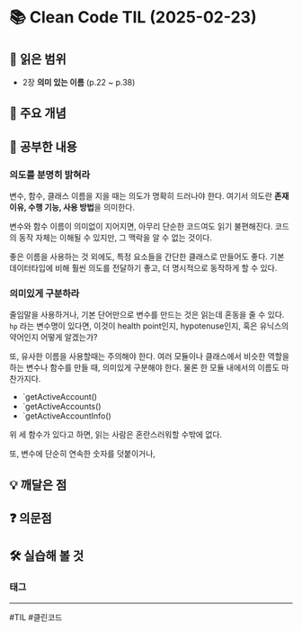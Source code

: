 # 📚 Clean Code TIL (2025-02-23)

## 📖 읽은 범위

- 2장 **의미 있는 이름** (p.22 ~ p.38)

## 📌 주요 개념


## 📖 공부한 내용

### 의도를 분명히 밝혀라

변수, 함수, 클래스 이름을 지을 때는 의도가 명확히 드러나야 한다. 여기서 의도란 **존재 이유, 수행 기능, 사용 방법**을 의미한다.

변수와 함수 이름이 의미없이 지어지면, 아무리 단순한 코드여도 읽기 불편해진다. 코드의 동작 자체는 이해될 수 있지만, 그 맥락을 알 수 없는 것이다.

좋은 이름을 사용하는 것 외에도, 특정 요소들을 간단한 클래스로 만들어도 좋다. 기본 데이터타입에 비해 훨씬 의도를 전달하기 좋고, 더 명시적으로 동작하게 할 수 있다.

### 의미있게 구분하라

줄임말을 사용하거나, 기본 단어만으로 변수를 만드는 것은 읽는데 혼동을 줄 수 있다. `hp` 라는 변수명이 있다면, 이것이 health point인지, hypotenuse인지, 혹은 유닉스의 약어인지 어떻게 알겠는가?

또, 유사한 이름을 사용할때는 주의해야 한다. 여러 모듈이나 클래스에서 비슷한 역할을 하는 변수나 함수를 만들 때, 의미있게 구분해야 한다. 물론 한 모듈 내에서의 이름도 마찬가지다.
- `getActiveAccount()
- `getActiveAccounts()
- `getActiveAccountInfo()

위 세 함수가 있다고 하면, 읽는 사람은 혼란스러워할 수밖에 없다.

또, 변수에 단순히 연속한 숫자를 덧붙이거나, 









## 💡 깨달은 점


## ❓ 의문점


## 🛠️ 실습해 볼 것


### 태그
---
#TIL #클린코드 
